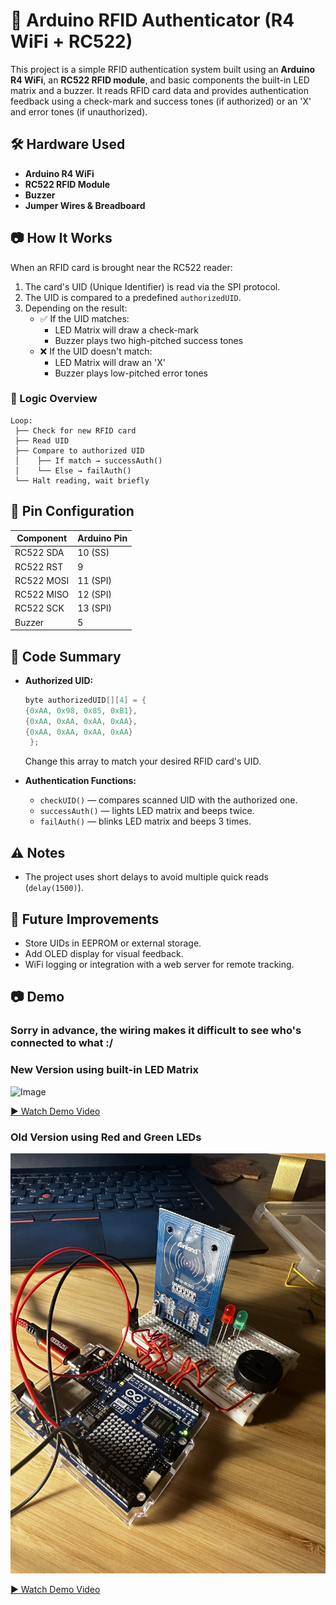 # 🔐 Arduino RFID Authenticator (R4 WiFi + RC522)

This project is a simple RFID authentication system built using an **Arduino R4 WiFi**, an **RC522 RFID module**, and basic components the built-in LED matrix and a buzzer. It reads RFID card data and provides authentication feedback using a check-mark and success tones (if authorized) or an 'X' and error tones (if unauthorized).

## 🛠️ Hardware Used

- **Arduino R4 WiFi**
- **RC522 RFID Module**
- **Buzzer**
- **Jumper Wires & Breadboard**

## 📷 How It Works

When an RFID card is brought near the RC522 reader:

1. The card's UID (Unique Identifier) is read via the SPI protocol.
2. The UID is compared to a predefined `authorizedUID`.
3. Depending on the result:
   - ✅ If the UID matches:
     - LED Matrix will draw a check-mark
     - Buzzer plays two high-pitched success tones
   - ❌ If the UID doesn't match:
     - LED Matrix will draw an 'X'
     - Buzzer plays low-pitched error tones

### 🧠 Logic Overview

```text
Loop:
 ├── Check for new RFID card
 ├── Read UID
 ├── Compare to authorized UID
 │    ├── If match → successAuth()
 │    └── Else → failAuth()
 └── Halt reading, wait briefly
```

## 🔧 Pin Configuration

| Component  | Arduino Pin |
| ---------- | ----------- |
| RC522 SDA  | 10 (SS)     |
| RC522 RST  | 9           |
| RC522 MOSI | 11 (SPI)    |
| RC522 MISO | 12 (SPI)    |
| RC522 SCK  | 13 (SPI)    |
| Buzzer     | 5           |

## 💾 Code Summary

- **Authorized UID:**

  ```cpp
  byte authorizedUID[][4] = {
  {0xAA, 0x98, 0x85, 0xB1},
  {0xAA, 0xAA, 0xAA, 0xAA},
  {0xAA, 0xAA, 0xAA, 0xAA}
   };
  ```

  Change this array to match your desired RFID card's UID.

- **Authentication Functions:**
  - `checkUID()` — compares scanned UID with the authorized one.
  - `successAuth()` — lights LED matrix and beeps twice.
  - `failAuth()` — blinks LED matrix and beeps 3 times.

## ⚠️ Notes

- The project uses short delays to avoid multiple quick reads (`delay(1500)`).

## 🚀 Future Improvements

- Store UIDs in EEPROM or external storage.
- Add OLED display for visual feedback.
- WiFi logging or integration with a web server for remote tracking.

## 📷 Demo

### Sorry in advance, the wiring makes it difficult to see who's connected to what :/ 

### **New Version using built-in LED Matrix** 
![Image](IMG_Matrix.jpeg)

[▶️ Watch Demo Video](videoRFID_Matrix.mp4)

### **Old Version using Red and Green LEDs** 
![Image](IMG_5285.jpeg)

[▶️ Watch Demo Video](videoRFID.mp4)
